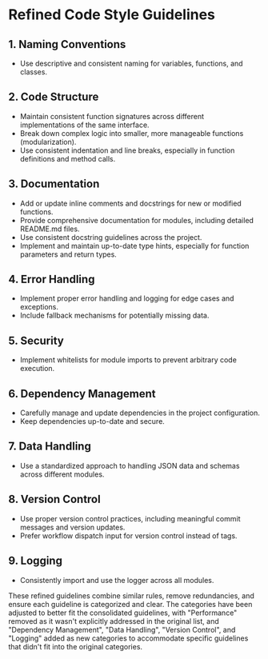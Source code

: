 
# Refined Code Style Guidelines

## 1. Naming Conventions
- Use descriptive and consistent naming for variables, functions, and classes.

## 2. Code Structure
- Maintain consistent function signatures across different implementations of the same interface.
- Break down complex logic into smaller, more manageable functions (modularization).
- Use consistent indentation and line breaks, especially in function definitions and method calls.

## 3. Documentation
- Add or update inline comments and docstrings for new or modified functions.
- Provide comprehensive documentation for modules, including detailed README.md files.
- Use consistent docstring guidelines across the project.
- Implement and maintain up-to-date type hints, especially for function parameters and return types.

## 4. Error Handling
- Implement proper error handling and logging for edge cases and exceptions.
- Include fallback mechanisms for potentially missing data.

## 5. Security
- Implement whitelists for module imports to prevent arbitrary code execution.

## 6. Dependency Management
- Carefully manage and update dependencies in the project configuration.
- Keep dependencies up-to-date and secure.

## 7. Data Handling
- Use a standardized approach to handling JSON data and schemas across different modules.

## 8. Version Control
- Use proper version control practices, including meaningful commit messages and version updates.
- Prefer workflow dispatch input for version control instead of tags.

## 9. Logging
- Consistently import and use the logger across all modules.

These refined guidelines combine similar rules, remove redundancies, and ensure each guideline is categorized and clear. The categories have been adjusted to better fit the consolidated guidelines, with "Performance" removed as it wasn't explicitly addressed in the original list, and "Dependency Management", "Data Handling", "Version Control", and "Logging" added as new categories to accommodate specific guidelines that didn't fit into the original categories.